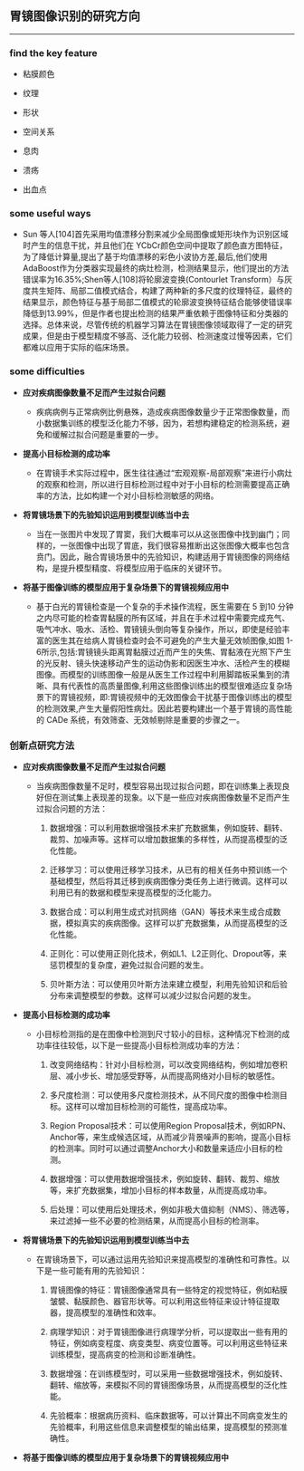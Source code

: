 ## 胃镜图像识别的研究方向
***

### find the key feature

- 粘膜颜色

- 纹理

- 形状

- 空间关系

- 息肉

- 溃疡

- 出血点


### some useful ways

- Sun 等人[104]首先采用均值漂移分割来减少全局图像或矩形块作为识别区域时产生的信息干扰，并且他们在 YCbCr颜色空间中提取了颜色直方图特征，为了降低计算量,提出了基于均值漂移的彩色小波协方差,最后,他们使用AdaBoost作为分类器实现最终的病灶检测，检测结果显示，他们提出的方法错误率为16.35%;Shen等人[108]将轮廓波变换(Contourlet Transform）与灰度共生矩阵、局部二值模式结合，构建了两种新的多尺度的纹理特征，最终的结果显示，颜色特征与基于局部二值模式的轮廓波变换特征结合能够使错误率降低到13.99%，但是作者也提出检测的结果严重依赖于图像特征和分类器的选择。总体来说，尽管传统的机器学习算法在胃镜图像领域取得了一定的研究成果，但是由于模型精度不够高、泛化能力较弱、检测速度过慢等因素，它们都难以应用于实际的临床场景。

### some difficulties

- __应对疾病图像数量不足而产生过拟合问题__

    - 疾病病例与正常病例比例悬殊，造成疾病图像数量少于正常图像数量，而小数据集训练的模型泛化能力不够，因为，若想构建稳定的检测系统，避免和缓解过拟合问题是重要的一步。

- __提高小目标检测的成功率__

    - 在胃镜手术实际过程中，医生往往通过“宏观观察-局部观察”来进行小病灶的观察和检测，所以进行目标检测过程中对于小目标的检测需要提高正确率的方法，比如构建一个对小目标检测敏感的网络。

- __将胃镜场景下的先验知识运用到模型训练当中去__

    - 当在一张图片中发现了胃窦，我们大概率可以从这张图像中找到幽门；同样的，一张图像中出现了胃底，我们很容易推断出这张图像大概率也包含贲门。因此，融合胃镜场景中的先验知识，构建适用于胃镜图像的网络结构，是提升模型精度、将模型应用于临床的关键环节。

- __将基于图像训练的模型应用于复杂场景下的胃镜视频应用中__

    - 基于白光的胃镜检查是一个复杂的手术操作流程，医生需要在 5 到10 分钟之内尽可能的检查胃黏膜的所有区域，并且在手术过程中需要完成充气、吸气冲水、吸水、活检、胃镜镜头倒向等复杂操作，所以，即使是经验丰富的医生其在给病人胃镜检查时会不可避免的产生大量无效帧图像,如图 1-6所示,包括:胃镜镜头距离胃黏膜过近而产生的失焦、胃黏液在光照下产生的光反射、镜头快速移动产生的运动伪影和因医生冲水、活检产生的模糊图像。而模型的训练图像一般是从医生工作过程中利用脚踏板采集到的清晰、具有代表性的高质量图像,利用这些图像训练出的模型很难适应复杂场景下的胃镜视频，即:胃镜视频中的无效图像会干扰基于图像训练出的模型的检测效果,产生大量假阳性病灶。因此若要构建出一个基于胃镜的高性能的 CADe 系统，有效筛查、无效帧剔除是重要的步骤之一。
    

### 创新点研究方法
- __应对疾病图像数量不足而产生过拟合问题__

    - 当疾病图像数量不足时，模型容易出现过拟合问题，即在训练集上表现良好但在测试集上表现差的现象。以下是一些应对疾病图像数量不足而产生过拟合问题的方法：

        1. 数据增强：可以利用数据增强技术来扩充数据集，例如旋转、翻转、裁剪、加噪声等。这样可以增加数据集的多样性，从而提高模型的泛化性能。

        2. 迁移学习：可以使用迁移学习技术，从已有的相关任务中预训练一个基础模型，然后将其迁移到疾病图像分类任务上进行微调。这样可以利用已有的数据和模型来提高模型的泛化能力。

        3. 数据合成：可以利用生成式对抗网络（GAN）等技术来生成合成数据，模拟真实的疾病图像。这样可以扩充数据集，从而提高模型的泛化性能。

        4. 正则化：可以使用正则化技术，例如L1、L2正则化、Dropout等，来惩罚模型的复杂度，避免过拟合问题的发生。

        5. 贝叶斯方法：可以使用贝叶斯方法来建立模型，利用先验知识和后验分布来调整模型的参数。这样可以减少过拟合问题的发生。

- __提高小目标检测的成功率__

    - 小目标检测指的是在图像中检测到尺寸较小的目标，这种情况下检测的成功率往往较低，以下是一些提高小目标检测成功率的方法：

        1. 改变网络结构：针对小目标检测，可以改变网络结构，例如增加卷积层、减小步长、增加感受野等，从而提高网络对小目标的敏感性。

        2. 多尺度检测：可以使用多尺度检测技术，从不同尺度的图像中检测目标。这样可以增加目标检测的可能性，提高成功率。

        3. Region Proposal技术：可以使用Region Proposal技术，例如RPN、Anchor等，来生成候选区域，从而减少背景噪声的影响，提高小目标的检测率。同时可以通过调整Anchor大小和数量来适应小目标的检测。

        4. 数据增强：可以使用数据增强技术，例如旋转、翻转、裁剪、缩放等，来扩充数据集，增加小目标的样本数量，从而提高成功率。

        5. 后处理：可以使用后处理技术，例如非极大值抑制（NMS）、筛选等，来过滤掉一些不必要的检测结果，从而提高小目标的检测率。

- __将胃镜场景下的先验知识运用到模型训练当中去__
    
    - 在胃镜场景下，可以通过运用先验知识来提高模型的准确性和可靠性。以下是一些可能有用的先验知识：

        1. 胃镜图像的特征：胃镜图像通常具有一些特定的视觉特征，例如粘膜皱襞、黏膜颜色、器官形状等。可以利用这些特征来设计特征提取器，提高模型的准确性和效率。

        2. 病理学知识：对于胃镜图像进行病理学分析，可以提取出一些有用的特征，例如病变程度、病变类型、病变位置等。可以利用这些特征来训练模型，提高病变的检测和诊断准确性。

        3. 数据增强：在训练模型时，可以采用一些数据增强技术，例如旋转、翻转、缩放等，来模拟不同的胃镜图像场景，从而提高模型的泛化性能。

        4. 先验概率：根据病历资料、临床数据等，可以计算出不同病变发生的先验概率，利用这些信息来调整模型的输出结果，提高模型的预测准确性。

- __将基于图像训练的模型应用于复杂场景下的胃镜视频应用中__
